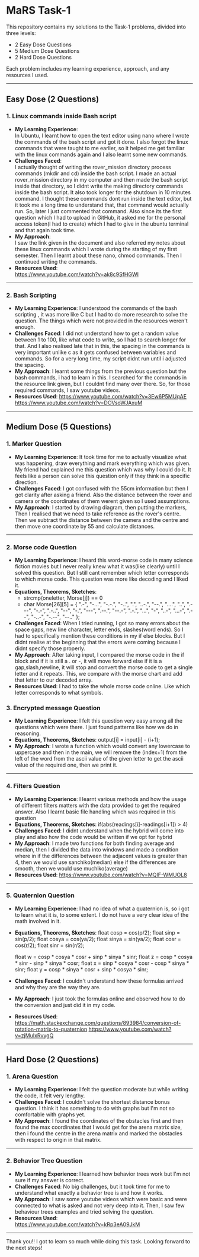 # MaRS Task-1

This repository contains my solutions to the Task-1 problems, divided into three levels:

- 2 Easy Dose Questions
- 5 Medium Dose Questions
- 2 Hard Dose Questions

Each problem includes my learning experience, approach, and any resources I used.

---

##  Easy Dose (2 Questions)

### 1. Linux commands inside Bash script

- **My Learning Experience**:  
  In Ubuntu, I learnt how to open the text editor using nano where I wrote the commands of the bash script and got it done. I also forgot the linux commands that were taught to me earlier, so it helped me get familiar with the linux commands again and I also learnt some new commands.
- **Challenges Faced**:  
  I actually thought of writing the rover_mission directory process commands (mkdir and cd) inside the bash script. I made an actual rover_mission directory in my computer and then made the bash script inside that directory, so I didnt write the making directory commands inside the bash script.
  It also took longer for the shutdown in 10 minutes command. I thought these commands dont run inside the text editor, but it took me a long time to understand that, that command would actually run. So, later I just commented that command.
  Also since its the first question which I had to upload in GitHub, it asked me for the personal access token(I had to create) which I had to give in the ubuntu terminal and that again took time.
- **My Approach**:  
  I saw the link given in the document and also referred my notes about these linux commands which I wrote during the starting of my first semester. Then I learnt about these nano, chmod commands. Then I continued writing the commands.
- **Resources Used**:  
  <https://www.youtube.com/watch?v=ak8c9SfHGWI>
  

---

### 2. Bash Scripting  

- **My Learning Experience**:
  I understood the commands of the bash scripting , it was more like C but I had to do more research to solve the question. The things which were not provided in the resources weren't enough.
- **Challenges Faced**:
  I did not understand how to get a random value between 1 to 100, like what code to write, so I had to search longer for that. And I also realised late that in this, the spacing in the commands is very important unlike c as it gets confused between variables and commands.
  So for a very long time, my script didnt run until i adjusted the spacing.
- **My Approach**:
  I learnt some things from the previous question but the bash commands, i had to learn in this. I searched for the commands in the resource link given, but I couldnt find many over there. So, for those required commands, I saw youtube videos.
- **Resources Used**:
  <https://www.youtube.com/watch?v=3Ew6P5MUqAE>
  <https://www.youtube.com/watch?v=DOVsoWJAxuM>

---

## Medium Dose (5 Questions)

### 1. Marker Question  

- **My Learning Experience**:
  It took time for me to actually visualize what was happening, draw everything and mark everything which was given. My friend had explained me this question which was why I could do it. It feels like a person can solve this question only if they think in a specific direction.
- **Challenges Faced**:  I got confused with the 55cm information but then I got clarity after asking a friend. Also the distance between the rover and camera or the coordinates of them werent given so I used assumptions.
- **My Approach**:
  I started by drawing diagram, then putting the markers, Then I realised that we need to take reference as the rover's centre. Then we subtract the distance between the camera and the centre and then move one coordinate by 55 and calculate distances.

---

### 2. Morse code Question  

- **My Learning Experience**:
  I heard this word-morse code in many science fiction movies but I never really knew what it was(like clearly) until I solved this question. But I still cant remember which letter corresponds to which morse code. This question was more like decoding and I liked it.
- **Equations, Theorems, Sketches**:
  - strcmp(oneletter, Morse[j]) == 0
  - char Morse[26][5] = {
        ".-",   "-...", "-.-.", "-..",  ".",    "..-.", "--.",  "....", 
        "..",   ".---", "-.-",  ".-..", "--",   "-.",   "---",  ".--.",
        "--.-", ".-.",  "...",  "-",    "..-",  "...-", ".--",  "-..-", 
        "-.--", "--.."
    };
- **Challenges Faced**:
  When I tried running, I got so many errors about the space gaps, new line character, letter ends, slashes(word ends). So I had to specifically mention these conditions in my if else blocks. But I didnt realise at the beginning that the errors were coming because I didnt specify those properly.
- **My Approach**:
  After taking input, I compared the morse code in the if block and if it is still a . or -, it will move forward else if it is a gap,slash,newline, it will stop and convert the morse code to get a single letter and it repeats. This, we compare with the morse chart and add that letter to our decoded array.
- **Resources Used**:
  I had to take the whole morse code online. Like which letter corresponds to what symbols.

### 3. Encrypted message Question

 - **My Learning Experience**:
   I felt this question very easy among all the questions which were there. I just found patterns like how we do in reasoning.
 - **Equations, Theorems, Sketches**: 
  output[i] = input[i] - (i+1);  
 - **My Approach**:
   I wrote a function which would convert any lowercase to uppercase and then in the main, we will remove the (index+1) from the left of the word from the ascii value of the given letter to get the ascii value of the required one, then we print it.
 
---
### 4. Filters Question

 - **My Learning Experience**:
   I learnt various methods and how the usage of different filters matters with the data provided to get the required answer. Also I learnt basic file handling which was required in this question
 - **Equations, Theorems, Sketches**:
   if(abs(readings[i]-readings[i+1]) > 4)
 - **Challenges Faced**: I didnt understand when the hybrid will come into play and also how the code would be written if we opt for hybrid
 - **My Approach**: I made two functions for both finding average and median, then I divided the data into windows and made a condition where in if the differences between the adjacent values is greater than 4, then we would use sanchiko(median) else if the differences are smooth, then we would use muchiko(average)
 - **Resources Used**:
   <https://www.youtube.com/watch?v=MQIF-WMUOL8>
   
---
### 5. Quaternion  Question

 - **My Learning Experience**: I had no idea of what a quaternion is, so i got to learn what it is, to some extent. I do not have a very clear idea of the math involved in it.
 - **Equations, Theorems, Sketches**:
    float cosp = cos(p/2);
    float sinp = sin(p/2);
    float cosya = cos(ya/2);
    float sinya = sin(ya/2);
    float cosr = cos(r/2);
    float sinr = sin(r/2);

   float w = cosp * cosya * cosr + sinp * sinya * sinr;
    float z = cosp * cosya * sinr - sinp * sinya * cosr;
    float x = sinp * cosya * cosr - cosp * sinya * sinr;
    float y = cosp * sinya * cosr + sinp * cosya * sinr;
 - **Challenges Faced**: I couldn't understand how these formulas arrived and why they are the way they are.
 - **My Approach**: I just took the formulas online and observed how to do the conversion and just did it in my code. 
 - **Resources Used**:
   <https://math.stackexchange.com/questions/893984/conversion-of-rotation-matrix-to-quaternion>
   <https://www.youtube.com/watch?v=zjMuIxRvygQ>

---

## Hard Dose (2 Questions)

### 1. Arena Question 

- **My Learning Experience**:
  I felt the question moderate but while writing the code, it felt very lengthy.
- **Challenges Faced**:
  I couldn't solve the shortest distance bonus question. I think it has something to do with graphs but I'm not so comfortable with graphs yet.
- **My Approach**:  I found the coordinates of the obstacles first and then found the max coordinates that I would get for the arena matrix size, then i found the centre in the arena matrix and marked the obstacles with respect to origin in that matrix. 

---

### 2. Behavior Tree Question


- **My Learning Experience**:
  I learned how behavior trees work but I'm not sure if my answer is correct. 
- **Challenges Faced**:
  No big challenges, but it took time for me to understand what exactly a behavior tree is and how it works.
- **My Approach**:
   I saw some youtube videos which were basic and were connected to what is asked and not very deep into it. Then, I saw few behaviour trees examples and tried solving the question.
- **Resources Used**:  
<https://www.youtube.com/watch?v=kRp3eA09JkM>
---
Thank you!!
I got to learn so much while doing this task. Looking forward to the next steps!
